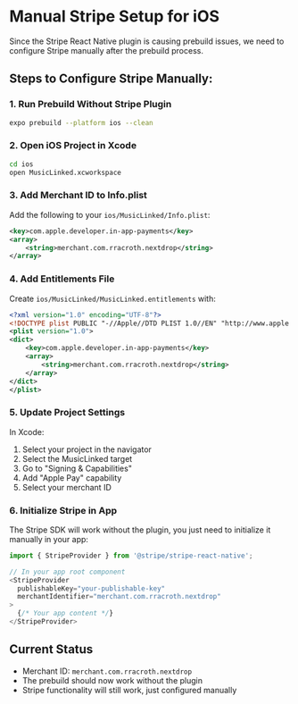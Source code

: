 
# Manual Stripe Setup for iOS

Since the Stripe React Native plugin is causing prebuild issues, we need to configure Stripe manually after the prebuild process.

## Steps to Configure Stripe Manually:

### 1. Run Prebuild Without Stripe Plugin
```bash
expo prebuild --platform ios --clean
```

### 2. Open iOS Project in Xcode
```bash
cd ios
open MusicLinked.xcworkspace
```

### 3. Add Merchant ID to Info.plist
Add the following to your `ios/MusicLinked/Info.plist`:

```xml
<key>com.apple.developer.in-app-payments</key>
<array>
    <string>merchant.com.rracroth.nextdrop</string>
</array>
```

### 4. Add Entitlements File
Create `ios/MusicLinked/MusicLinked.entitlements` with:

```xml
<?xml version="1.0" encoding="UTF-8"?>
<!DOCTYPE plist PUBLIC "-//Apple//DTD PLIST 1.0//EN" "http://www.apple.com/DTDs/PropertyList-1.0.dtd">
<plist version="1.0">
<dict>
    <key>com.apple.developer.in-app-payments</key>
    <array>
        <string>merchant.com.rracroth.nextdrop</string>
    </array>
</dict>
</plist>
```

### 5. Update Project Settings
In Xcode:
1. Select your project in the navigator
2. Select the MusicLinked target
3. Go to "Signing & Capabilities"
4. Add "Apple Pay" capability
5. Select your merchant ID

### 6. Initialize Stripe in App
The Stripe SDK will work without the plugin, you just need to initialize it manually in your app:

```typescript
import { StripeProvider } from '@stripe/stripe-react-native';

// In your app root component
<StripeProvider
  publishableKey="your-publishable-key"
  merchantIdentifier="merchant.com.rracroth.nextdrop"
>
  {/* Your app content */}
</StripeProvider>
```

## Current Status
- Merchant ID: `merchant.com.rracroth.nextdrop`
- The prebuild should now work without the plugin
- Stripe functionality will still work, just configured manually
